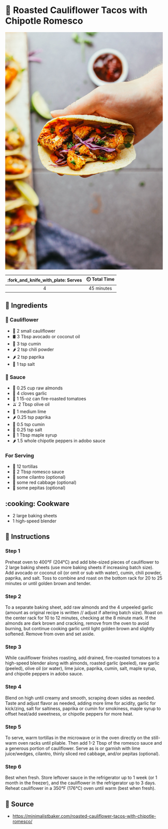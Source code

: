# :taco: Roasted Cauliflower Tacos with Chipotle Romesco

![Roasted Cauliflower Tacos with Chipotle Romesco](../assets/images/roasted-cauliflower-tacos-with-chipotle-romesco.jpg)

| :fork_and_knife_with_plate: Serves | :timer_clock: Total Time |
|:----------------------------------:|:-----------------------: |
| 4 | 45 minutes |

## :salt: Ingredients

### :broccoli: Cauliflower

- :broccoli: 2 small cauliflower
- :oil_drum: 3 Tbsp avocado or coconut oil
- :herb: 3 tsp cumin
- :hot_pepper: 2 tsp chili powder
- :hot_pepper: 2 tsp paprika
- :salt: 1 tsp salt

### :stew: Sauce

- :chestnut: 0.25 cup raw almonds
- :garlic: 4 cloves garlic
- :tomato: 1 15-oz can fire-roasted tomatoes
- :olive: 2 Tbsp olive oil
- :lemon: 1 medium lime
- :hot_pepper: 0.25 tsp paprika
- :herb: 0.5 tsp cumin
- :salt: 0.25 tsp salt
- :maple_leaf: 1 Tbsp maple syrup
- :hot_pepper: 1.5 whole chipotle peppers in adobo sauce

### For Serving

- :taco: 12 tortillas
- :stew: 2 Tbsp romesco sauce
- :herb: some cilantro (optional)
- :leafy_green: some red cabbage (optional)
- :seedling: some pepitas (optional)

## :cooking: Cookware

- 2 large baking sheets
- 1 high-speed blender

## :pencil: Instructions

### Step 1

Preheat oven to 400°F (204°C) and add bite-sized pieces of cauliflower to 2 large baking sheets (use more baking
sheets if increasing batch size). Add avocado or coconut oil (or omit or sub with water), cumin, chili powder, paprika,
and salt. Toss to combine and roast on the bottom rack for 20 to 25 minutes or until golden brown and tender.

### Step 2

To a separate baking sheet, add raw almonds and the 4 unpeeled garlic (amount as original recipe is written // adjust if
altering batch size). Roast on the center rack for 10 to 12 minutes, checking at the 8 minute mark. If the almonds are
dark brown and cracking, remove from the oven to avoid burning, but continue cooking garlic until light golden brown and
slightly softened. Remove from oven and set aside.

### Step 3

While cauliflower finishes roasting, add drained, fire-roasted tomatoes to a high-speed blender along with almonds,
roasted garlic (peeled), raw garlic (peeled), olive oil (or water), lime juice, paprika, cumin, salt, maple syrup, and
chipotle peppers in adobo sauce.

### Step 4

Blend on high until creamy and smooth, scraping down sides as needed. Taste and adjust flavor as needed, adding more
lime for acidity, garlic for kick/zing, salt for saltiness, paprika or cumin for smokiness, maple syrup to offset
heat/add sweetness, or chipotle peppers for more heat.

### Step 5

To serve, warm tortillas in the microwave or in the oven directly on the still-warm oven racks until pliable. Then add
1-2 Tbsp of the romesco sauce and a generous portion of cauliflower. Serve as is or garnish with lime juice/wedges,
cilantro, thinly sliced red cabbage, and/or pepitas (optional).

### Step 6

Best when fresh. Store leftover sauce in the refrigerator up to 1 week (or 1 month in the freezer), and the cauliflower
in the refrigerator up to 3 days. Reheat cauliflower in a 350°F (176°C) oven until warm (best when fresh).

## :link: Source

- <https://minimalistbaker.com/roasted-cauliflower-tacos-with-chipotle-romesco/>
